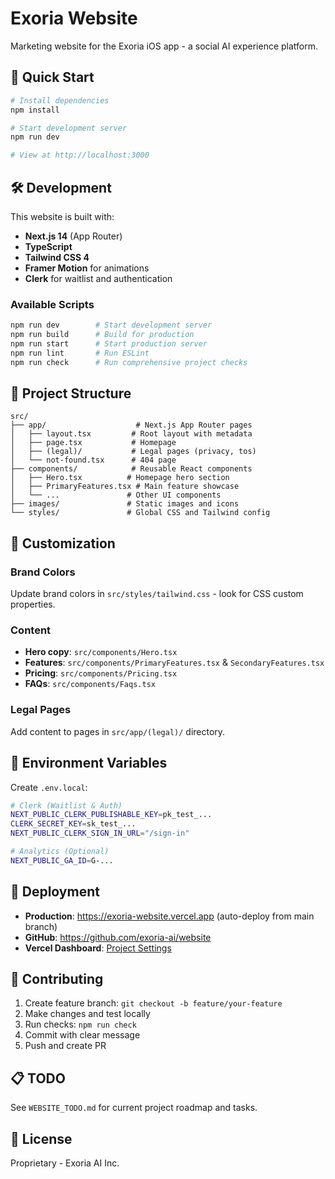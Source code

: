 # Exoria Website

Marketing website for the Exoria iOS app - a social AI experience platform.

## 🚀 Quick Start

```bash
# Install dependencies
npm install

# Start development server
npm run dev

# View at http://localhost:3000
```

## 🛠 Development

This website is built with:
- **Next.js 14** (App Router)
- **TypeScript** 
- **Tailwind CSS 4**
- **Framer Motion** for animations
- **Clerk** for waitlist and authentication

### Available Scripts

```bash
npm run dev        # Start development server
npm run build      # Build for production  
npm run start      # Start production server
npm run lint       # Run ESLint
npm run check      # Run comprehensive project checks
```

## 📁 Project Structure

```
src/
├── app/                    # Next.js App Router pages
│   ├── layout.tsx         # Root layout with metadata
│   ├── page.tsx           # Homepage
│   ├── (legal)/           # Legal pages (privacy, tos)
│   └── not-found.tsx      # 404 page
├── components/            # Reusable React components
│   ├── Hero.tsx          # Homepage hero section
│   ├── PrimaryFeatures.tsx # Main feature showcase
│   └── ...               # Other UI components
├── images/               # Static images and icons
└── styles/               # Global CSS and Tailwind config
```

## 🎨 Customization

### Brand Colors
Update brand colors in `src/styles/tailwind.css` - look for CSS custom properties.

### Content
- **Hero copy**: `src/components/Hero.tsx`
- **Features**: `src/components/PrimaryFeatures.tsx` & `SecondaryFeatures.tsx`
- **Pricing**: `src/components/Pricing.tsx`
- **FAQs**: `src/components/Faqs.tsx`

### Legal Pages
Add content to pages in `src/app/(legal)/` directory.

## 🔐 Environment Variables

Create `.env.local`:

```bash
# Clerk (Waitlist & Auth)
NEXT_PUBLIC_CLERK_PUBLISHABLE_KEY=pk_test_...
CLERK_SECRET_KEY=sk_test_...
NEXT_PUBLIC_CLERK_SIGN_IN_URL="/sign-in"

# Analytics (Optional)
NEXT_PUBLIC_GA_ID=G-...
```

## 📱 Deployment

- **Production**: https://exoria-website.vercel.app (auto-deploy from main branch)
- **GitHub**: https://github.com/exoria-ai/website
- **Vercel Dashboard**: [Project Settings](https://vercel.com/dashboard)

## 🤝 Contributing

1. Create feature branch: `git checkout -b feature/your-feature`
2. Make changes and test locally
3. Run checks: `npm run check`
4. Commit with clear message
5. Push and create PR

## 📋 TODO

See `WEBSITE_TODO.md` for current project roadmap and tasks.

## 📄 License

Proprietary - Exoria AI Inc.
